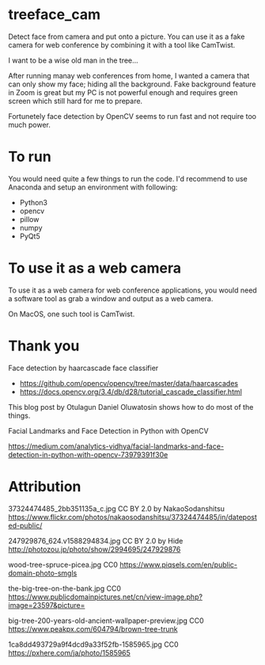 # treeface_cam
Detect face from camera and put onto a picture. You can use it as a fake camera for web conference by combining it with a tool like CamTwist.

I want to be a wise old man in the tree...

After running manay web conferences from home, I wanted a camera that can only show my face; hiding all the background.
Fake background feature in Zoom is great but my PC is not powerful enough and requires green screen which still hard for me to prepare.

Fortunetely face detection by OpenCV seems to run fast and not require too much power.

# To run

You would need quite a few things to run the code.
I'd recommend to use Anaconda and setup an environment with following:

* Python3
* opencv
* pillow
* numpy
* PyQt5

# To use it as a web camera

To use it as a web camera for web conference applications, you would need a software tool as grab a window and output as a web camera.

On MacOS, one such tool is CamTwist.

# Thank you
Face detection by haarcascade face classifier

* https://github.com/opencv/opencv/tree/master/data/haarcascades
* https://docs.opencv.org/3.4/db/d28/tutorial_cascade_classifier.html

This blog post by Otulagun Daniel Oluwatosin shows how to do most of the things.

Facial Landmarks and Face Detection in Python with OpenCV

https://medium.com/analytics-vidhya/facial-landmarks-and-face-detection-in-python-with-opencv-73979391f30e

# Attribution

37324474485_2bb351135a_c.jpg
CC BY 2.0 by NakaoSodanshitsu 
https://www.flickr.com/photos/nakaosodanshitsu/37324474485/in/dateposted-public/

247929876_624.v1588294834.jpg
CC BY 2.0 by Hide
http://photozou.jp/photo/show/2994695/247929876

wood-tree-spruce-picea.jpg
CC0
https://www.piqsels.com/en/public-domain-photo-smgls

the-big-tree-on-the-bank.jpg
CC0
https://www.publicdomainpictures.net/cn/view-image.php?image=23597&picture=

big-tree-200-years-old-ancient-wallpaper-preview.jpg
CC0
https://www.peakpx.com/604794/brown-tree-trunk

1ca8dd493729a9f4dcd9a33f52fb-1585965.jpg
CC0
https://pxhere.com/ja/photo/1585965